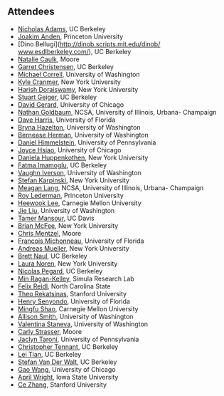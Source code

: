 ## Attendees

- [Nicholas Adams](http://bids.berkeley.edu/people/nick-adams), UC Berkeley
- [Joakim Anden](https://web.math.princeton.edu/~janden/), Princeton University
- [Dino Bellugi](http://dinob.scripts.mit.edu/dinob/ www.esdlberkeley.com/), UC Berkeley
- [Natalie Caulk](), Moore
- [Garret Christensen](http://www.ocf.berkeley.edu/~garret), UC Berkeley
- [Michael Correll](http://homes.cs.washington.edu/~mcorrell/), University of Washington
- [Kyle Cranmer](http://theoryandpractice.org), New York University
- [Harish Doraiswamy](http://www.harishd.com), New York University
- [Stuart Geiger](http://stuartgeiger.com), UC Berkeley
- [David Gerard](http://home.uchicago.edu/~dcgerard/home.html), University of Chicago
- [Nathan Goldbaum](), NCSA, University of Illinois, Urbana- Champaign
- [Dave Harris](), University of Florida
- [Bryna Hazelton](), University of Washington
- [Bernease Herman](), University of Washington
- [Daniel Himmelstein](http://dhimmel.com), University of Pennsylvania
- [Joyce Hsiao](http://Jhsiao999.github.io), University of Chicago
- [Daniela Huppenkothen](http://www.huppenkothen.org), New York University
- [Fatma Imamoglu](http://bids.berkeley.edu/people/fatma-imamoglu), UC Berkeley
- [Vaughn Iverson](http://armbrustlab.ocean.washington.edu/people/iverson), University of Washington
- [Stefan Karpinski](http://karpinski.org/), New York University
- [Meagan Lang](http://www.meaganlang.com), NCSA, University of Illinois, Urbana- Champaign
- [Roy Lederman](http://roy.lederman.name), Princeton University
- [Heewook Lee](), Carnegie Mellon University
- [Jie Liu](), University of Washington
- [Tamer Mansour](), UC Davis
- [Brian McFee](https://bmcfee.github.io), New York University
- [Chris Mentzel](), Moore
- [Francois Michonneau](http://francoismichonneau.net), University of Florida
- [Andreas Mueller](http://amueller.io), New York University
- [Brett Naul](), UC Berkeley
- [Laura Noren](https://about.me/lauranoren), New York University
- [Nicolas Pegard](http://www.nicolaspegard.com), UC Berkeley
- [Min Ragan-Kelley](https://github.com/minrk), Simula Research Lab
- [Felix Reidl](), North Carolina State
- [Theo Rekatsinas](), Stanford University
- [Henry Senyondo](http://weecology.org/user/30), University of Florida
- [Mingfu Shao](http://lcbb.epfl.ch/people/shao), Carnegie Mellon University
- [Allison Smith](http://www.kallisonsmith.us), University of Washington
- [Valentina Staneva](), University of Washington
- [Carly Strasser](http://carlystrasser.net), Moore
- [Jaclyn Taroni](), University of Pennsylvania
- [Christopher Tennant](https://sites.google.com/site/christopherjtennanthomepage/home), UC Berkeley
- [Lei Tian](http://alum.mit.edu/www/lei_tian), UC Berkeley
- [Stefan Van Der Walt](http://mentat.za.net), UC Berkeley
- [Gao Wang](http://home.uchicago.edu/gaow), University of Chicago
- [April Wright](http://wrightaprilm.github.io/pages/about_me.html), Iowa State University
- [Ce Zhang](http://cs.stanford.edu/people/czhang/), Stanford University
